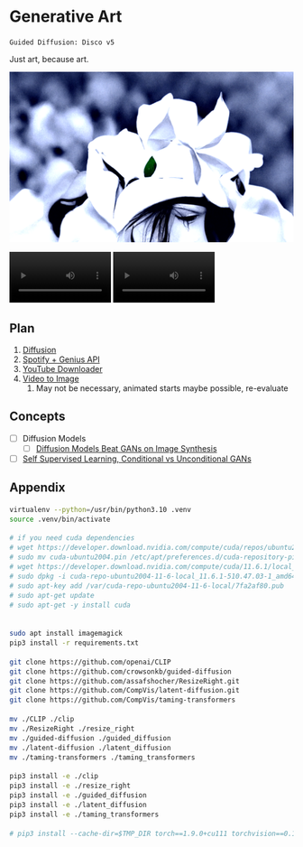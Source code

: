 # Generative Art

`Guided Diffusion: Disco v5`

Just art, because art.

![sample](./assets/sample.png)

<!-- ![disco_girl](./assets/disco_girl.mp4)
![disco_heart](./assets/disco_heart.mp4) -->

<video src='./assets/disco_girl.mp4' width=180/> </video>
<video src='./assets/disco_heart.mp4' width=180/></video>

## Plan

1. [Diffusion](docs/disco_diffusion_v5.ipynb)
2. [Spotify + Genius API](https://medium.com/swlh/how-to-leverage-spotify-api-genius-lyrics-for-data-science-tasks-in-python-c36cdfb55cf)
3. [YouTube Downloader](https://www.geeksforgeeks.org/pytube-python-library-download-youtube-videos/)
4. [Video to Image](https://stackoverflow.com/questions/33311153/python-extracting-and-saving-video-frames)
    1. May not be necessary, animated starts maybe possible, re-evaluate

## Concepts

-   [ ] Diffusion Models
    -   [ ] [Diffusion Models Beat GANs on Image Synthesis](https://arxiv.org/abs/2105.05233)
-   [ ] [Self Supervised Learning, Conditional vs Unconditional GANs](https://towardsdatascience.com/self-supervised-gans-2aec1eadaccd)

## Appendix

```bash
virtualenv --python=/usr/bin/python3.10 .venv
source .venv/bin/activate

# if you need cuda dependencies
# wget https://developer.download.nvidia.com/compute/cuda/repos/ubuntu2004/x86_64/cuda-ubuntu2004.pin
# sudo mv cuda-ubuntu2004.pin /etc/apt/preferences.d/cuda-repository-pin-600
# wget https://developer.download.nvidia.com/compute/cuda/11.6.1/local_installers/cuda-repo-ubuntu2004-11-6-local_11.6.1-510.47.03-1_amd64.deb
# sudo dpkg -i cuda-repo-ubuntu2004-11-6-local_11.6.1-510.47.03-1_amd64.deb
# sudo apt-key add /var/cuda-repo-ubuntu2004-11-6-local/7fa2af80.pub
# sudo apt-get update
# sudo apt-get -y install cuda


sudo apt install imagemagick
pip3 install -r requirements.txt

git clone https://github.com/openai/CLIP
git clone https://github.com/crowsonkb/guided-diffusion
git clone https://github.com/assafshocher/ResizeRight.git
git clone https://github.com/CompVis/latent-diffusion.git
git clone https://github.com/CompVis/taming-transformers

mv ./CLIP ./clip
mv ./ResizeRight ./resize_right
mv ./guided-diffusion ./guided_diffusion
mv ./latent-diffusion ./latent_diffusion
mv ./taming-transformers ./taming_transformers

pip3 install -e ./clip
pip3 install -e ./resize_right
pip3 install -e ./guided_diffusion
pip3 install -e ./latent_diffusion
pip3 install -e ./taming_transformers

# pip3 install --cache-dir=$TMP_DIR torch==1.9.0+cu111 torchvision==0.10.0+cu111 torchaudio==0.9.0 -f https://download.pytorch.org/whl/torch_stable.html

```
